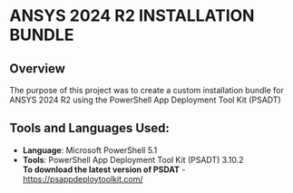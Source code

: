 # ANSYS 2024 R2 INSTALLATION BUNDLE

## Overview

The purpose of this project was to create a custom installation bundle for ANSYS 2024 R2 using the PowerShell App Deployment Tool Kit (PSADT)

## Tools and Languages Used:

- **Language**: Microsoft PowerShell 5.1
- **Tools**: PowerShell App Deployment Tool Kit (PSADT) 3.10.2 <br>
**To download the latest version of PSDAT** - https://psappdeploytoolkit.com/